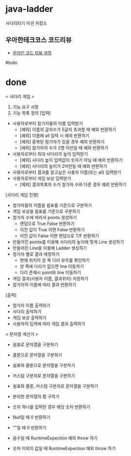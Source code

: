 # java-ladder
사다리타기 미션 저장소

## 우아한테크코스 코드리뷰
* [온라인 코드 리뷰 과정](https://github.com/woowacourse/woowacourse-docs/blob/master/maincourse/README.md)
    
#todo
   
# done
< 사다리 게임 >
1. 기능 요구 사항
2. 기능 목록 정의
[입력]
* 사용자로부터 참가자들의 이름 입력받기
    * [예외] 이름의 글자수가 5글자 초과할 때 예외 반환하기
    * [예외] 이름에 all 입력 시 예외 반환하기
    * [예외] 중복된 참가자가 있을 경우 예외 반환하기
    * [예외] 참가자의 수가 2명 미만일 때 예외 반환하기
* 사용자로부터 최대 사다리의 높이 입력받기
    * [예외] 사다리 높이 입력값이 숫자가 아닐 때 예외 반환하기
    * [예외] 사다리의 높이가 2미만일 때 예외 반환하기 
* 사용자로부터 결과를 알고싶은 사용자 이름(또는 all) 입력받기 
* 사용자로부터 게임 보상 입력받기
    * [예외] 결과목록의 수가 참가자 수와 다른 경우 예외 반환하기
 
[사다리 게임 진행]
* 참가자들의 이름을 쉼표를 기준으로 구분하기
* 게임 보상을 쉼표를 기준으로 구분하기
* 참가자 수에 따라서 points 생성하기
    * 랜덤으로 True False 반환하기
    * 이전 값이 True 이면 False 반환하기
    * 이전 값이 False 이면 랜덤으로 T/F 반환하기
* 만들어진 points를 이용해 사다리의 높이에 맞게 Line 생성하기
* 만들어진 Line을 이용해 Ladder 생성하기
* 참가자 별로 결과 매칭하기
    * 현재 위치의 양 쪽 다리 유무를 확인하기
    * 양 쪽에 다리가 없으면 line 이동하기
    * 다리 존재시 point와 line 이동하기
* 게임 결과(사용자 이름, 결과위치) 저장하기
* 참가자의 이름에 따라 결과 반환하기

[출력]
* 참가자 이름 출력하기
* 사다리 출력하기
* 게임 보상 출력하기
* 사용자의 입력에 따라 게임 결과 출력하기

< 문자열 계산기 >
* 쉼표로 문자열을 구분하기
* 콜론으로 문자열을 구분하기
* 쉼표와 콜론으로 문자열을 구분하기
* 커스텀 구분자로 문자열을 구분하기
* 쉼표와 콜론, 커스텀 구분자로 문자열을 구분하기

* 분리한 문자열의 합 구하기
* 숫자 하나를 입력한 경우 해당 숫자 반환하기

* Null일 때 0 반환하기
* ""일 때 0 반환하기

* 음수일 때 RuntimeExpection 예외 throw 하기
* 숫자 이외의 값일 때 RuntimeExpection 예외 throw 하기
